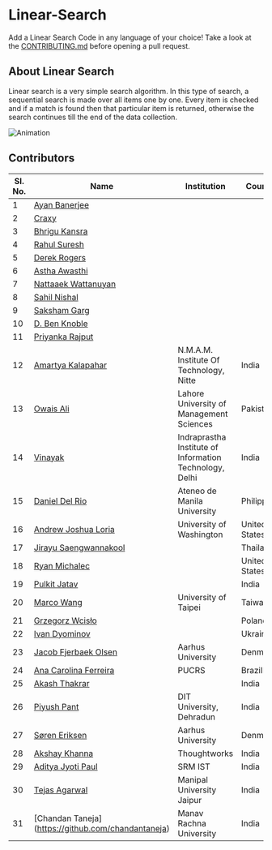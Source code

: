 ﻿# Linear-Search
Add a Linear Search Code in any language of your choice! Take a look at the [CONTRIBUTING.md](./CONTRIBUTING.md) before opening a pull request.

## About Linear Search
Linear search is a very simple search algorithm. In this type of search, a sequential search is made over all items one by one. Every item is checked and if a match is found then that particular item is returned, otherwise the search continues till the end of the data collection.

![Animation](https://www.tutorialspoint.com/data_structures_algorithms/images/linear_search.gif)


## Contributors 

|Sl. No.| Name | Institution | Country | Language Added |
| ----- | ---- | ----------- | ------- | -------------- |
|1| [Ayan Banerjee](https://github.com/ayan-b) | | | |
|2| [Craxy](https://github.com/CraxyTM) | | | |
|3| [Bhrigu Kansra](https://github.com/kinetickansra) | | | |
|4| [Rahul Suresh](https://github.com/icy-meteor) | | | |
|5| [Derek Rogers](https://github.com/derek-rogers) | | | |
|6| [Astha Awasthi](https://github.com/asaw4) | | | |
|7| [Nattaaek Wattanuyan](https://github.com/nattaaek) | | | |
|8| [Sahil Nishal](https://github.com/snishal) | | | |
|9| [Saksham Garg](https://github.com/sak6e) | | | |
|10| [D. Ben Knoble](https://github.com/benknoble) | | | |
|11| [Priyanka Rajput](https://github.com/Priyankarajput1) | | | |
|12| [Amartya Kalapahar](https://github.com/amartya-k) | N.M.A.M. Institute Of Technology, Nitte | India | Assembly |
|13| [Owais Ali](https://github.com/ows-ali) |Lahore University of Management Sciences | Pakistan | C# | 
|14| [Vinayak](https://github.com/vinayak42) | Indraprastha Institute of Information Technology, Delhi | India | Python-3 |
|15| [Daniel Del Rio](https://github.com/daniddelrio) | Ateneo de Manila University | Philippines | `issue#2` |
|16| [Andrew Joshua Loria](https://github.com/ajloria) | University of Washington | United States | Java-7 |
|17| [Jirayu Saengwannakool](https://github.com/bankzxcv) || Thailand | Javascript,Golang |
|18| [Ryan Michalec](https://github.com/a3qz) || United States | F# |
|19| [Pulkit Jatav](https://github.com/paradoxpj) | | India | Python |
|20| [Marco Wang](https://github.com/aesophor) | University of Taipei | Taiwan | Java, C, Bash, Python-3 |
|21| [Grzegorz Wcisło](https://github.com/grzegorz-wcislo) | | Poland | |
|22| [Ivan Dyominov](https://github.com/dyominov) |  | Ukraine | Scala |
|23| [Jacob Fjerbaek Olsen](https://github.com/fjerbaek) | Aarhus University | Denmark | SML (Standard ML) |
|24| [Ana Carolina Ferreira](https://github.com/anacdf) | PUCRS | Brazil | Java |
|25| [Akash Thakrar](https://github.com/akashthakrar) | | India | CoffeeScript |
|26| [Piyush Pant](https://github.com/PiyushP17) | DIT University, Dehradun | India | Python 3 |
|27| [Søren Eriksen](https://github.com/soer7022) | Aarhus University | Denmark | Java |
|28| [Akshay Khanna](https://github.com/akshaykhanna) | Thoughtworks | India | Nim |
|29| [Aditya Jyoti Paul](https://github.com/phreakyphoenix) | SRM IST | India | Cpp |
|30| [Tejas Agarwal](https://github.com/tjzs69) | Manipal University Jaipur | India | Java |
|31| [Chandan Taneja] (https://github.com/chandantaneja) | Manav Rachna University | India | Java
